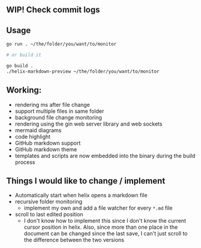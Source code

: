 ## WIP! Check commit logs 

## Usage

```bash
go run . ~/the/folder/you/want/to/monitor

# or build it 

go build . 
./helix-markdown-preview ~/the/folder/you/want/to/monitor
```

## Working: 

- rendering ms after file change
- support multiple files in same folder
- background file change monitoring 
- rendering using the gin web server library and web sockets
- mermaid diagrams 
- code highlight
- GitHub markdown support 
- GitHub markdown theme
- templates and scripts are now embedded into the binary during the build process

## Things I would like to change / implement

- Automatically start when helix opens a markdown file
- recursive folder monitoring
  - implement my own and add a file watcher for every `*.md` file
- scroll to last edited position
  - I don't know how to implement this since I don't know the current cursor position in helix. Also, since more than one place in the document can be changed since the last save, I can't just scroll to the difference between the two versions
